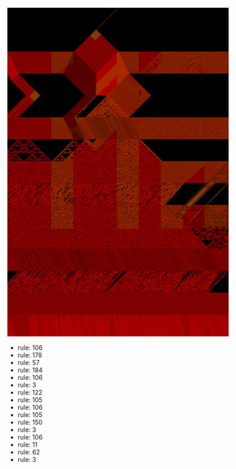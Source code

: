 ![photo](./output.png) 
 * rule: 106
* rule: 178
* rule: 57
* rule: 184
* rule: 106
* rule: 3
* rule: 122
* rule: 105
* rule: 106
* rule: 105
* rule: 150
* rule: 3
* rule: 106
* rule: 11
* rule: 62
* rule: 3
